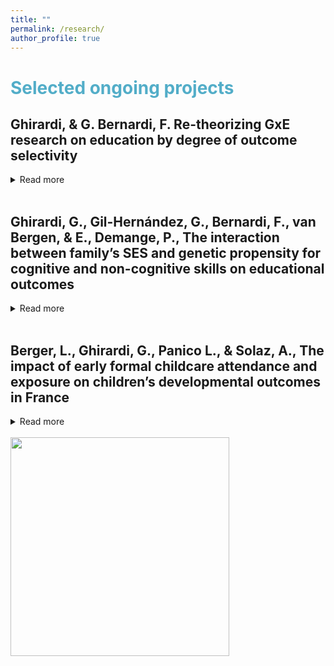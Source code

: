 ```yaml
---
title: ""
permalink: /research/
author_profile: true
---
```


# <span style="color:#52adc8"> Selected ongoing projects </span>


## Ghirardi, & G. Bernardi, F. Re-theorizing GxE research on education by degree of outcome selectivity
<details>
<summary>Read more</summary>
In the field of sociogenomics, there is a growing body of studies that focus on whether and how the genetic effect (i.e., G) on educational attainment is moderated by socio-economic status of the family of origin (i.e., SES). Does the genetic propensity for education matter more for the final educational attainment of high or low-SES students? The results of studies that address this question are mixed and inconclusive. We contribute to this literature by introducing the notion of educational outcome selectivity. We argue that we observe different patterns in the GxSES interaction depending on the selectivity of the educational outcome considered. We expand previous research that has been mainly guided by the Scarr-Rowe hypothesis, building on theories of compensatory and boosting advantage from social stratification research. These theories stress the role of family resources and parental aspirations to avoid downward social mobility in moderating the effect of an adverse or favorable previous event for a later outcome. Using three data sources from the US, such as the National Longitudinal Study of Adolescent to Adult Health (Add Health), the Health and Retirement Study (HRS), and the Wisconsin Longitudinal Study (WLS), we perform both a within and between-family analysis. Particularly, we investigate outcomes characterized by different levels of selectivity: high school completion, college enrollment, college completion, graduate school completion, and PhD or post-baccalaureate professional education. Our results are largely in line with the hypotheses that patterns of compensatory advantage are expected in the case of non-selective outcomes, such as high school completion, while patterns of boosting advantage are to be found in the case of selective outcomes, such as graduate school completion. We caution, however, that although this is the best we can do at the current stage of the social science genetic field, further studies may arrive at different conclusions when new methods and tools to control for biases in the GxE study will be developed.
</details>
<br>

##  Ghirardi, G., Gil-Hernández, G., Bernardi, F., van Bergen, & E., Demange, P., The interaction between family’s SES and genetic propensity for cognitive and non-cognitive skills on educational outcomes
<details>
<summary>Read more</summary>
The persistent transmission of educational (dis)advantages over generations is well-documented in social stratification research, but we know less about specific mechanisms. Drawing from rational action theories, the compensatory advantage mechanism predicts that negative traits or events for educational achievement—i.e., low birth weight or endowments—are not or little consequential for advantaged children compared with disadvantaged peers. However, with mixed findings, previous evidence on compensatory patterns for early-life unfortunate events or traits is scarce, mainly when applied to genetic endowments for educational attainment. This article tests whether high-SES families compensate for bad luck in the genetic lottery for educational achievement. Using data from a genotyped sample of twins and siblings from the Netherlands Twin Register (NTR), we build polygenic indexes (PGI) for cognitive and non-cognitive skills, and we regress different educational outcomes—grades in primary education (mathematics and reading at age 7 and 10), test scores (CITO), track choice and educational attainment—on both PGS stratifying by parental SES. We combine a between- and within-family design to account for different sources of confounding and test complementary compensatory mechanisms. Preliminary results for the between family analysis show that PGI for cognitive skills is less predictive of test score, track choice, educational attainment for high-SES children by suggesting a compensatory advantaged mechanism in play. Similarly, we find compensation for track choice, educational attainment and boosting for grades in mathematics at age 7. The within family analysis confirms a compensation effect for low PGI for cognitive skills in test score, track choice and grade in mathematics at age 10 and a boosting effect for PGI for non-cognitive skills in reading at age 7
</details>
<br>

##  Berger, L., Ghirardi, G., Panico L., & Solaz, A., The impact of early formal childcare attendance and exposure on children’s developmental outcomes in France
<details>
<summary>Read more</summary>
The importance of early childhood education and care (ECEC) for fostering children’s development and reducing early inequalities is widely recognized by previous studies. However, much of this evidence refers to pre-school (i.e., to 3-to 5-year-olds), and mainly stems from randomized evaluations of small-scale intensive programs based in the United States and other English-speaking countries. This study thus examines the impact of ECEC under the age of 3 on children’s development and its role in tackling the early social inequality in such outcomes in France. We ask whether attending ECEC at age 2 has a positive (or negative) impact on children’s developmental outcomes and if the role of ECEC on child development is different according to the family’s socio-economic status (SES). We address these questions, using the Étude Longitudinale Français depuis l’Enfance (Elfe), and ordinary least squares (OLS) models with inverse probability weight (IPW) to account for confounding bias possibly arising from selection into care arrangements. Our findings show that ECEC attendance positively affects children’s development and that disadvantaged children benefit more in children’s global development from attending ECEC. These results suggest that ECEC institutions may be an effective tool to reduce social inequalities in some, but not all, early child developmental outcomes.
</details>
<br>

<img src="http://gaiaghirardi.github.io/images/re.jpeg" width="350" />
